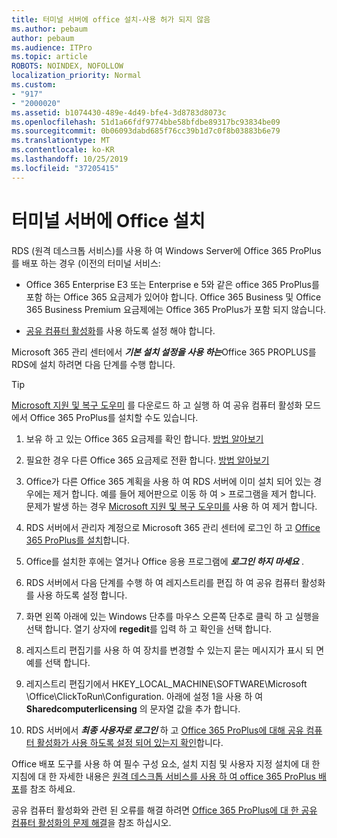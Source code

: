 ```yaml
---
title: 터미널 서버에 office 설치-사용 허가 되지 않음
ms.author: pebaum
author: pebaum
ms.audience: ITPro
ms.topic: article
ROBOTS: NOINDEX, NOFOLLOW
localization_priority: Normal
ms.custom:
- "917"
- "2000020"
ms.assetid: b1074430-489e-4d49-bfe4-3d8783d8073c
ms.openlocfilehash: 51d1a66fdf9774bbe58bfdbe89317bc93834be09
ms.sourcegitcommit: 0b06093dabd685f76cc39b1d7c0f8b03883b6e79
ms.translationtype: MT
ms.contentlocale: ko-KR
ms.lasthandoff: 10/25/2019
ms.locfileid: "37205415"
---
```

# <a name="installing-office-on-a-terminal-server"></a>터미널 서버에 Office 설치

RDS (원격 데스크톱 서비스)를 사용 하 여 Windows Server에 Office 365 ProPlus를 배포 하는 경우 (이전의 터미널 서비스:
  
- Office 365 Enterprise E3 또는 Enterprise e 5와 같은 office 365 ProPlus를 포함 하는 Office 365 요금제가 있어야 합니다. Office 365 Business 및 Office 365 Business Premium 요금제에는 Office 365 ProPlus가 포함 되지 않습니다.

- [공유 컴퓨터 활성화](https://docs.microsoft.com/DeployOffice/overview-of-shared-computer-activation-for-office-365-proplus)를 사용 하도록 설정 해야 합니다.

Microsoft 365 관리 센터에서 ***기본 설치 설정을 사용 하는***Office 365 PROPLUS를 RDS에 설치 하려면 다음 단계를 수행 합니다.

> [!TIP]
> [Microsoft 지원 및 복구 도우미](https://aka.ms/SaRA_OfficeSCA_M365Portal) 를 다운로드 하 고 실행 하 여 공유 컴퓨터 활성화 모드에서 Office 365 ProPlus를 설치할 수도 있습니다.
  
1. 보유 하 고 있는 Office 365 요금제를 확인 합니다. [방법 알아보기](https://docs.microsoft.com/office365/admin/admin-overview/what-subscription-do-i-have)

2. 필요한 경우 다른 Office 365 요금제로 전환 합니다. [방법 알아보기](https://docs.microsoft.com/office365/admin/subscriptions-and-billing/switch-to-a-different-plan)

3. Office가 다른 Office 365 계획을 사용 하 여 RDS 서버에 이미 설치 되어 있는 경우에는 제거 합니다. 예를 들어 제어판으로 이동 하 여 \> 프로그램을 제거 합니다. 문제가 발생 하는 경우 [Microsoft 지원 및 복구 도우미를](https://aka.ms/SARA-OfficeUninstall-Alchemy) 사용 하 여 제거 합니다.

4. RDS 서버에서 관리자 계정으로 Microsoft 365 관리 센터에 로그인 하 고 [Office 365 ProPlus를 설치](https://portal.office.com/OLS/MySoftware.aspx)합니다.

5. Office를 설치한 후에는 열거나 Office 응용 프로그램에 ***로그인 하지 마세요*** .

6. RDS 서버에서 다음 단계를 수행 하 여 레지스트리를 편집 하 여 공유 컴퓨터 활성화를 사용 하도록 설정 합니다.

1. 화면 왼쪽 아래에 있는 Windows 단추를 마우스 오른쪽 단추로 클릭 하 고 실행을 선택 합니다. 열기 상자에 **regedit**를 입력 하 고 확인을 선택 합니다.

2. 레지스트리 편집기를 사용 하 여 장치를 변경할 수 있는지 묻는 메시지가 표시 되 면 예를 선택 합니다.

3. 레지스트리 편집기에서 HKEY_LOCAL_MACHINE\SOFTWARE\Microsoft \Office\ClickToRun\Configuration. 아래에 설정 1을 사용 하 여 **Sharedcomputerlicensing** 의 문자열 값을 추가 합니다.

7. RDS 서버에서 ***최종 사용자로 로그인*** 하 고 [Office 365 ProPlus에 대해 공유 컴퓨터 활성화가 사용 하도록 설정 되어 있는지 확인](https://docs.microsoft.com/DeployOffice/troubleshoot-issues-with-shared-computer-activation-for-office-365-proplus#verify-that-activation-for-office-365-proplus-succeeded)합니다.

Office 배포 도구를 사용 하 여 필수 구성 요소, 설치 지침 및 사용자 지정 설치에 대 한 지침에 대 한 자세한 내용은 [원격 데스크톱 서비스를 사용 하 여 office 365 ProPlus 배포](https://docs.microsoft.com/DeployOffice/deploy-office-365-proplus-by-using-remote-desktop-services)를 참조 하세요.
  
공유 컴퓨터 활성화와 관련 된 오류를 해결 하려면 [Office 365 ProPlus에 대 한 공유 컴퓨터 활성화의 문제 해결](https://docs.microsoft.com/DeployOffice/troubleshoot-issues-with-shared-computer-activation-for-office-365-proplus)을 참조 하십시오.
  